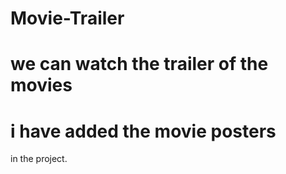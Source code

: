 # Movie-Trailer
# we can watch the trailer of the movies
# i have added the movie posters 
in the project.

